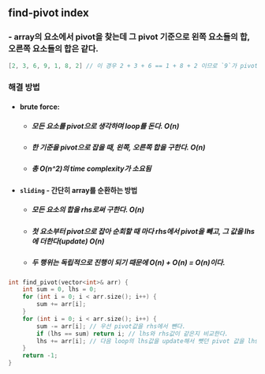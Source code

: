 ## find-pivot index

### - array의 요소에서 pivot을 찾는데 그 pivot 기준으로 왼쪽 요소들의 합, 오른쪽 요소들의 합은 같다.

```cpp
[2, 3, 6, 9, 1, 8, 2] // 이 경우 2 + 3 + 6 == 1 + 8 + 2 이므로 `9`가 pivot의 위치가 됨
```

### 해결 방법

- #### brute force:

  - ##### 모든 요소를 pivot으로 생각하며 loop를 돈다. O(n)
  - ##### 한 기준을 pivot으로 잡을 때, 왼쪽, 오른쪽 합을 구한다. O(n)
  - ##### 총 O(n^2)의 time complexity가 소요됨

- #### `sliding` - 간단히 array를 순환하는 방법
  - ##### 모든 요소의 합을 rhs로써 구한다. O(n)
  - ##### 첫 요소부터 pivot으로 잡아 순회할 때 마다 rhs에서 pivot을 빼고, 그 값을 lhs에 더한다(update) O(n)
  - ##### 두 행위는 독립적으로 진행이 되기 때문에 O(n) + O(n) = O(n)이다.

```cpp
int find_pivot(vector<int>& arr) {
	int sum = 0, lhs = 0;
	for (int i = 0; i < arr.size(); i++) {
		sum += arr[i];
	}
	for (int i = 0; i < arr.size(); i++) {
		sum -= arr[i]; // 우선 pivot값을 rhs에서 뺀다.
		if (lhs == sum) return i; // lhs와 rhs값이 같은지 비교한다.
		lhs += arr[i]; // 다음 loop의 lhs값을 update해서 뺏던 pivot 값을 lhs에 준다.
	}
	return -1;
}
```
